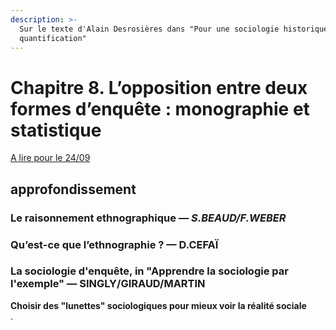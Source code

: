 ```yaml
---
description: >-
  Sur le texte d'Alain Desrosières dans "Pour une sociologie historique de la
  quantification"
---
```


# Chapitre 8. L’opposition entre deux formes d’enquête : monographie et statistique

[A lire pour le 24/09](https://books.openedition.org/pressesmines/916)

## approfondissement

### Le raisonnement ethnographique — _S.BEAUD/F.WEBER_

### Qu’est-ce que l’ethnographie ? — D.CEFAÏ

### La sociologie d'enquête, in "Apprendre la sociologie par l'exemple" — SINGLY/GIRAUD/MARTIN

**Choisir des "lunettes" sociologiques pour mieux voir la réalité sociale**  
.

